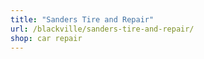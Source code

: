 ```yaml
---
title: "Sanders Tire and Repair"
url: /blackville/sanders-tire-and-repair/
shop: car repair
---
```

